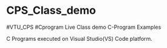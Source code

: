 # CPS_Class_demo
#VTU_CPS #Cprogram
Live Class demo C-Program Examples

C Programs executed on Visual Studio(VS) Code platform.
